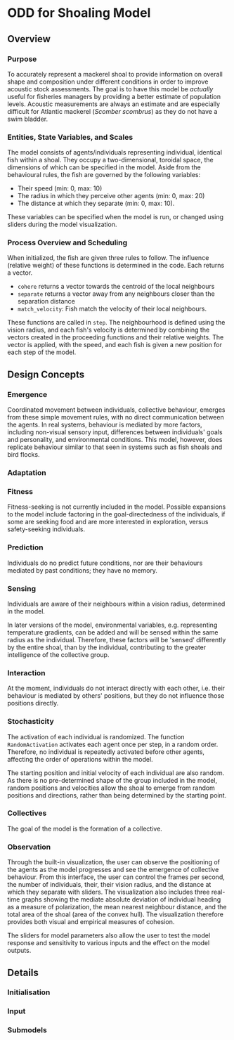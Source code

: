 # ODD for Shoaling Model

## Overview

### Purpose
To accurately represent a mackerel shoal to provide information on overall shape and composition under different conditions in order to improve acoustic stock assessments. The goal is to have this model be _actually_ useful for fisheries managers by providing a better estimate of population levels. Acoustic measurements are always an estimate and are especially difficult for Atlantic mackerel (_Scomber scombrus_) as they do not have a swim bladder.

### Entities, State Variables, and Scales
The model consists of agents/individuals representing individual, identical fish within a shoal. They occupy a two-dimensional, toroidal space, the dimensions of which can be specified in the model. Aside from the behavioural rules, the fish are governed by the following variables: 

* Their speed (min: 0, max: 10)
* The radius in which they perceive other agents (min: 0, max: 20)
* The distance at which they separate (min: 0, max: 10).

These variables can be specified when the model is run, or changed using sliders during the model visualization. 

### Process Overview and Scheduling
When initialized, the fish are given three rules to follow. The influence (relative weight) of these functions is determined in the code. Each returns a vector.

* `cohere` returns a vector towards the centroid of the local neighbours
* `separate` returns a vector away from any neighbours closer than the separation distance
* `match_velocity`: Fish match the velocity of their local neighbours.

These functions are called in `step`. The neighbourhood is defined using the vision radius, and each fish's velocity is determined by combining the vectors created in the proceeding functions and their relative weights. The vector is applied, with the speed, and each fish is given a new position for each step of the model.



## Design Concepts

### Emergence
Coordinated movement between individuals, collective behaviour, emerges from these simple movement rules, with no direct communication between the agents. In real systems, behaviour is mediated by more factors, including non-visual sensory input, differences between individuals' goals and personality, and environmental conditions. This model, however, does replicate behaviour similar to that seen in systems such as fish shoals and bird flocks.

### Adaptation
### Fitness
Fitness-seeking is not currently included in the model. Possible expansions to the model include factoring in the goal-directedness of the individuals, if some are seeking food and are more interested in exploration, versus safety-seeking individuals. 

### Prediction
Individuals do no predict future conditions, nor are their behaviours mediated by past conditions; they have no memory.

### Sensing
Individuals are aware of their neighbours within a vision radius, determined in the model. 

In later versions of the model, environmental variables, e.g. representing temperature gradients, can be added and will be sensed within the same radius as the individual. Therefore, these factors will be 'sensed' differently by the entire shoal, than by the individual, contributing to the greater intelligence of the collective group.

### Interaction
At the moment, individuals do not interact directly with each other, i.e. their behaviour is mediated by others' positions, but they do not influence those positions directly.

### Stochasticity
The activation of each individual is randomized. The function `RandomActivation` activates each agent once per step, in a random order. Therefore, no individual is repeatedly activated before other agents, affecting the order of operations within the model. 

The starting position and initial velocity of each individual are also random. As there is no pre-determined shape of the group included in the model, random positions and velocities allow the shoal to emerge from random positions and directions, rather than being determined by the starting point.

### Collectives
The goal of the model is the formation of a collective.

### Observation
Through the built-in visualization, the user can observe the positioning of the agents as the model progresses and see the emergence of collective behaviour. From this interface, the user can control the frames per second, the number of individuals, their, their vision radius, and the distance at which they separate with sliders. The visualization also includes three real-time graphs showing the mediate absolute deviation of individual heading as a measure of polarization, the mean nearest neighbour distance, and the total area of the shoal (area of the convex hull). The visualization therefore provides both visual and empirical measures of cohesion.

The sliders for model parameters also allow the user to test the model response and sensitivity to various inputs and the effect on the model outputs.

## Details

### Initialisation
### Input
### Submodels